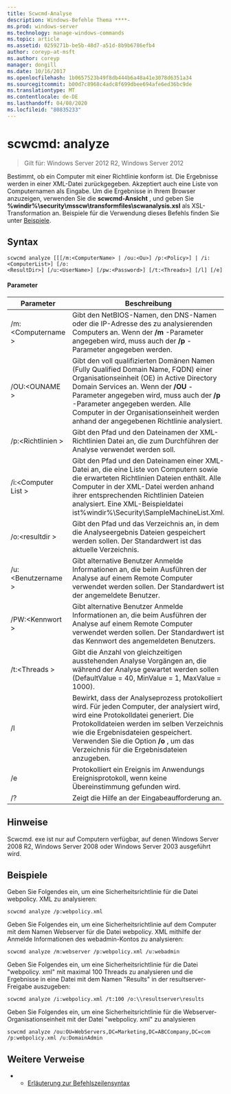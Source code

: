 ```yaml
---
title: Scwcmd-Analyse
description: Windows-Befehle Thema ****-
ms.prod: windows-server
ms.technology: manage-windows-commands
ms.topic: article
ms.assetid: 0259271b-be5b-48d7-a51d-8b9b6786efb4
author: coreyp-at-msft
ms.author: coreyp
manager: dongill
ms.date: 10/16/2017
ms.openlocfilehash: 1b0657523b49f8db444b6a48a41e3078d6351a34
ms.sourcegitcommit: b00d7c8968c4adc8f699dbee694afe6ed36bc9de
ms.translationtype: MT
ms.contentlocale: de-DE
ms.lasthandoff: 04/08/2020
ms.locfileid: "80835233"
---
```

# <a name="scwcmd-analyze"></a>scwcmd: analyze

> Gilt für: Windows Server 2012 R2, Windows Server 2012

Bestimmt, ob ein Computer mit einer Richtlinie konform ist. Die Ergebnisse werden in einer XML-Datei zurückgegeben. Akzeptiert auch eine Liste von Computernamen als Eingabe. Um die Ergebnisse in Ihrem Browser anzuzeigen, verwenden Sie die **scwcmd-Ansicht** , und geben Sie **%windir%\security\msscw\transformfiles\scwanalysis.xsl** als XSL-Transformation an. Beispiele für die Verwendung dieses Befehls finden Sie unter [Beispiele](#BKMK_Examples).

## <a name="syntax"></a>Syntax

```
scwcmd analyze [[[/m:<ComputerName> | /ou:<Ou>] /p:<Policy>] | /i:<ComputerList>] [/o:
<ResultDir>] [/u:<UserName>] [/pw:<Password>] [/t:<Threads>] [/l] [/e]
```

#### <a name="parameters"></a>Parameter

|Parameter|Beschreibung|
|---------|-----------|
|/m:\<Computername >|Gibt den NetBIOS-Namen, den DNS-Namen oder die IP-Adresse des zu analysierenden Computers an. Wenn der **/m** -Parameter angegeben wird, muss auch der **/p** -Parameter angegeben werden.|
|/OU:\<OUNAME >|Gibt den voll qualifizierten Domänen Namen (Fully Qualified Domain Name, FQDN) einer Organisationseinheit (OE) in Active Directory Domain Services an. Wenn der **/OU** -Parameter angegeben wird, muss auch der **/p** -Parameter angegeben werden. Alle Computer in der Organisationseinheit werden anhand der angegebenen Richtlinie analysiert.|
|/p:\<Richtlinien >|Gibt den Pfad und den Dateinamen der XML-Richtlinien Datei an, die zum Durchführen der Analyse verwendet werden soll.|
|/i:\<Computer List >|Gibt den Pfad und den Dateinamen einer XML-Datei an, die eine Liste von Computern sowie die erwarteten Richtlinien Dateien enthält. Alle Computer in der XML-Datei werden anhand ihrer entsprechenden Richtlinien Dateien analysiert. Eine XML-Beispieldatei ist%windir%\Security\SampleMachineList.Xml.|
|/o:\<resultdir >|Gibt den Pfad und das Verzeichnis an, in dem die Analyseergebnis Dateien gespeichert werden sollen. Der Standardwert ist das aktuelle Verzeichnis.|
|/u:\<Benutzername >|Gibt alternative Benutzer Anmelde Informationen an, die beim Ausführen der Analyse auf einem Remote Computer verwendet werden sollen. Der Standardwert ist der angemeldete Benutzer.|
|/PW:\<Kennwort >|Gibt alternative Benutzer Anmelde Informationen an, die beim Ausführen der Analyse auf einem Remote Computer verwendet werden sollen. Der Standardwert ist das Kennwort des angemeldeten Benutzers.|
|/t:\<Threads >|Gibt die Anzahl von gleichzeitigen ausstehenden Analyse Vorgängen an, die während der Analyse gewartet werden sollen (DefaultValue = 40, MinValue = 1, MaxValue = 1000).|
|/l|Bewirkt, dass der Analyseprozess protokolliert wird. Für jeden Computer, der analysiert wird, wird eine Protokolldatei generiert. Die Protokolldateien werden im selben Verzeichnis wie die Ergebnisdateien gespeichert. Verwenden Sie die Option **/o** , um das Verzeichnis für die Ergebnisdateien anzugeben.|
|/e|Protokolliert ein Ereignis im Anwendungs Ereignisprotokoll, wenn keine Übereinstimmung gefunden wird.|
|/?|Zeigt die Hilfe an der Eingabeaufforderung an.|

## <a name="remarks"></a>Hinweise

Scwcmd. exe ist nur auf Computern verfügbar, auf denen Windows Server 2008 R2, Windows Server 2008 oder Windows Server 2003 ausgeführt wird.

## <a name="examples"></a><a name=BKMK_Examples></a>Beispiele

Geben Sie Folgendes ein, um eine Sicherheitsrichtlinie für die Datei webpolicy. XML zu analysieren:
```
scwcmd analyze /p:webpolicy.xml

```
Geben Sie Folgendes ein, um eine Sicherheitsrichtlinie auf dem Computer mit dem Namen Webserver für die Datei webpolicy. XML mithilfe der Anmelde Informationen des webadmin-Kontos zu analysieren:
```
scwcmd analyze /m:webserver /p:webpolicy.xml /u:webadmin

```
Geben Sie Folgendes ein, um eine Sicherheitsrichtlinie für die Datei "webpolicy. xml" mit maximal 100 Threads zu analysieren und die Ergebnisse in eine Datei mit dem Namen "Results" in der resultserver-Freigabe auszugeben:
```
scwcmd analyze /i:webpolicy.xml /t:100 /o:\\resultserver\results

```
Geben Sie Folgendes ein, um eine Sicherheitsrichtlinie für die Webserver-Organisationseinheit mit der Datei "webpolicy. xml" zu analysieren
```
scwcmd analyze /ou:OU=WebServers,DC=Marketing,DC=ABCCompany,DC=com /p:webpolicy.xml /u:DomainAdmin
```

## <a name="additional-references"></a>Weitere Verweise

-   - [Erläuterung zur Befehlszeilensyntax](command-line-syntax-key.md)
